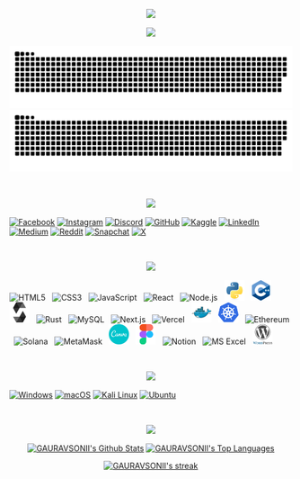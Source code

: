 <!-- WELCOME HEADLINE -->
<p align="center">
  <a href="https://github.com/GAURAVSONII">
    <img src="https://readme-typing-svg.herokuapp.com/?lines=WELCOME+TO+MY+GITHUB+PROFILE;&center=true&width=600&height=45&color=00FFFF&pause=9999999&size=30">
  </a>
</p>

<!-- TYPING SVG/INTRO-->
<p align="center">  
  <a href="https://github.com/GAURAVSONII">  
    <img src="https://readme-typing-svg.herokuapp.com/?lines=BLOCKCHAIN%20DEVELOPER;AI%20EXPLORER%20%26%20WEB3%20COMMUNITY%20BUILDER;UI/UX%20DESIGNER;FOREX%20%26%20CRYPTO%20TRADER;&center=true&width=600&height=45&color=00FFFF">  
  </a>  
</p>

<!-- GITHUB SNAKE CONTRIBUTION START-->
![GitHub Contribution Grid Snake](https://raw.githubusercontent.com/GAURAVSONII/GAURAVSONII/output/github-contribution-grid-snake-dark.svg#gh-dark-mode-only)
![GitHub Contribution Grid Snake](https://raw.githubusercontent.com/GAURAVSONII/GAURAVSONII/output/github-contribution-grid-snake.svg#gh-light-mode-only)
<!-- GITHUB SNAKE CONTRIBUTION END-->

<!-- HOLOPIN START 
[![An image of @gauravsonii's Holopin badges, which is a link to view their full Holopin profile](https://holopin.me/gauravsonii)](https://holopin.io/@gauravsonii)
 HOLOPIN END -->
               
<!-- QUIRA START 
[![GAAUUURAAVVV's GitHub | Stats](https://stats.quira.sh/GAAUUURAAVVV/github?theme=dark)](https://quira.sh?utm_source=widgets&utm_campaign=GAAUUURAAVVV)
 QUIRA END -->
<br>
<!-- SOCIAL HEADING START -->
<P align="center">
  <img src="https://readme-typing-svg.herokuapp.com?font=Fira+Code&weight=600&size=24&pause=9999999&color=00FFFF&center=true&vCenter=true&width=600&lines=MY+SOCIAL'S" />
</P>

[![Facebook](https://img.shields.io/badge/Facebook-1877F2?style=for-the-badge&logo=facebook&logoColor=white)](https://facebook.com/gauravsoni.org/)
[![Instagram](https://img.shields.io/badge/Instagram-E4405F?style=for-the-badge&logo=instagram&logoColor=white)](https://instagram.com/gauravsoni.fx)
[![Discord](https://img.shields.io/badge/Discord-7289DA?style=for-the-badge&logo=discord&logoColor=white)](https://discord.com/users/1210918555697152061)
[![GitHub](https://img.shields.io/badge/GitHub-000000?style=for-the-badge&logo=github&logoColor=white)](https://github.com/GAURAVSONII)
[![Kaggle](https://img.shields.io/badge/Kaggle-20BEFF?style=for-the-badge&logo=kaggle&logoColor=white)](https://kaggle.com/gaauuuraavvv)
[![LinkedIn](https://img.shields.io/badge/LinkedIn-0A66C2?style=for-the-badge&logo=linkedin&logoColor=white)](https://linkedin.com/in/gauravvsonii)
[![Medium](https://img.shields.io/badge/Medium-00AB6C?style=for-the-badge&logo=medium&logoColor=white)](https://medium.com/@gaauuuraavvv)
[![Reddit](https://img.shields.io/badge/Reddit-FF4500?style=for-the-badge&logo=reddit&logoColor=white)](https://reddit.com/u/GAURAVVSONII/s/DAyZxJ1kav)
[![Snapchat](https://img.shields.io/badge/Snapchat-F4F6F9?style=for-the-badge&logo=snapchat&logoColor=yellow)](https://snapchat.com/add/gaauravsonii)
[![X](https://img.shields.io/badge/X-1DA1F2?style=for-the-badge&logo=x&logoColor=white)](https://x.com/gauravv_sonii)
<!-- MY SOCIAL HANDLES END -->
<br>   
<!-- MY SKILL'S HEADING START -->
<P align="center">
  <img src="https://readme-typing-svg.herokuapp.com?font=Fira+Code&weight=600&size=24&pause=9999999&color=00FFFF&center=true&vCenter=true&width=600&lines=MY+SKILL'S" />
</P>
<!-- MY SKILL'S HEADING END-->

<!-- MY SKILL'S START -->
<p align="left">
  <img src="https://raw.githubusercontent.com/danielcranney/readme-generator/main/public/icons/skills/html5-colored.svg" width="36" height="36" alt="HTML5" /> &nbsp;
  <img src="https://raw.githubusercontent.com/danielcranney/readme-generator/main/public/icons/skills/css3-colored.svg" width="36" height="36" alt="CSS3" /> &nbsp;
  <img src="https://raw.githubusercontent.com/danielcranney/readme-generator/main/public/icons/skills/javascript-colored.svg" width="36" height="36" alt="JavaScript" /> &nbsp;
  <img src="https://raw.githubusercontent.com/danielcranney/readme-generator/main/public/icons/skills/react-colored.svg" width="36" height="36" alt="React" /> &nbsp;
  <img src="https://raw.githubusercontent.com/danielcranney/readme-generator/main/public/icons/skills/nodejs-colored.svg" width="36" height="36" alt="Node.js" /> &nbsp;
  <img src="https://raw.githubusercontent.com/devicons/devicon/master/icons/python/python-original.svg" width="36" height="36" alt="Python" /> &nbsp;
  <img src="https://raw.githubusercontent.com/devicons/devicon/master/icons/cplusplus/cplusplus-original.svg" width="36" height="36" alt="C++" /> &nbsp;
  <img src="https://raw.githubusercontent.com/devicons/devicon/master/icons/solidity/solidity-original.svg" width="36" height="36" alt="Solidity" /> &nbsp;
  <img src="https://upload.wikimedia.org/wikipedia/commons/d/d5/Rust_programming_language_black_logo.svg" width="36" height="36" alt="Rust" /> &nbsp;
  <img src="https://raw.githubusercontent.com/danielcranney/readme-generator/main/public/icons/skills/mysql-colored.svg" width="36" height="36" alt="MySQL" /> &nbsp;
  <img src="https://cdn.worldvectorlogo.com/logos/next-js.svg" width="36" height="36" alt="Next.js" /> &nbsp;
  <img src="https://www.vectorlogo.zone/logos/vercel/vercel-icon.svg" width="36" height="36" alt="Vercel" /> &nbsp;
  <img src="https://raw.githubusercontent.com/devicons/devicon/master/icons/docker/docker-original.svg" width="36" height="36" alt="Docker" /> &nbsp;
  <img src="https://raw.githubusercontent.com/devicons/devicon/master/icons/kubernetes/kubernetes-plain.svg" width="36" height="36" alt="Kubernetes" /> &nbsp;
  <img src="https://cryptologos.cc/logos/ethereum-eth-logo.svg?v=024" width="36" height="36" alt="Ethereum" /> &nbsp;
  <img src="https://cryptologos.cc/logos/solana-sol-logo.svg?v=024" width="36" height="36" alt="Solana" /> &nbsp;
  <img src="https://upload.wikimedia.org/wikipedia/commons/3/36/MetaMask_Fox.svg" width="36" height="36" alt="MetaMask" /> &nbsp;
  <img src="https://raw.githubusercontent.com/devicons/devicon/master/icons/canva/canva-original.svg" width="36" height="36" alt="Canva" /> &nbsp;
  <img src="https://raw.githubusercontent.com/devicons/devicon/master/icons/figma/figma-original.svg" width="36" height="36" alt="Figma" /> &nbsp;
  <img src="https://upload.wikimedia.org/wikipedia/commons/4/45/Notion_app_logo.png" width="36" height="36" alt="Notion" /> &nbsp;
  <img src="https://upload.wikimedia.org/wikipedia/commons/7/73/Microsoft_Excel_2013-2019_logo.svg" width="36" height="36" alt="MS Excel" /> &nbsp;
  <img src="https://raw.githubusercontent.com/devicons/devicon/master/icons/wordpress/wordpress-original.svg" width="36" height="36" alt="WordPress" /> &nbsp;
</p>
<!-- MY SKILL'S END -->
<br>
<!-- OPERATING SYSTEM HEADING START-->
<P align="center">
  <img src="https://readme-typing-svg.herokuapp.com?font=Fira+Code&weight=600&size=24&pause=9999999&color=00FFFF&center=true&vCenter=true&width=600&lines=OPERATING+SYSTEM+I+USE" />
</P>
<!-- OPERATING SYSTEM HEADING END-->

<!-- OPERATING SYSTEM  START-->
[![Windows](https://img.shields.io/badge/Windows-0078D4?style=for-the-badge&logo=windows&logoColor=white&circle=true)](https://www.microsoft.com/en-us/windows)
[![macOS](https://img.shields.io/badge/macOS-000000?style=for-the-badge&logo=apple&logoColor=white&circle=true)](https://www.apple.com/macos/)
[![Kali Linux](https://img.shields.io/badge/Kali_Linux-557C8B?style=for-the-badge&logo=kali-linux&logoColor=white&circle=true)](https://www.kali.org/)
[![Ubuntu](https://img.shields.io/badge/Ubuntu-E95420?style=for-the-badge&logo=ubuntu&logoColor=white&circle=true)](https://ubuntu.com/)
<!-- OPERATING SYSTEM END-->
<br>
<!-- GITHUB STACK HEADING START-->
<P align="center">
  <img src="https://readme-typing-svg.herokuapp.com?font=Fira+Code&weight=600&size=24&pause=9999999&color=00FFFF&center=true&vCenter=true&width=600&lines=MY+GITHUB+STACK'S" />
</P>
<!-- GITHUB STACK HEADING END -->

<!-- GITHUB STACK START-->
<p align="center">
    <a href="https://github.com/GAURAVSONII/github-readme-stats"><img alt="GAURAVSONII's Github Stats" src="https://github-readme-stats.vercel.app/api?username=GAURAVSONII&show_icons=true&count_private=true&theme=react&hide_border=true&bg_color=0D1117" /></a>
  <a href="https://github.com/SubhamRaoniar28/github-readme-stats"><img alt="GAURAVSONII's Top Languages" src="https://github-readme-stats.vercel.app/api/top-langs/?username=GAURAVSONII&langs_count=8&count_private=true&layout=compact&theme=react&hide_border=true&bg_color=0D1117" /></a>
</p>
<!-- GITHUB STACK END-->

<!-- GITHUB STREAK START-->
<p align="center">
    <a href="https://github.com/GAURAVSONII/github-readme-streak-stats">
        <img alt="GAURAVSONII's streak" src="http://github-readme-streak-stats.herokuapp.com?user=GAURAVSONII&theme=holi-theme&hide_border=true&date_format=M%20j%5B%2C%20Y%5D"/>
    </a>
</p>
<!-- GITHUB STREAK END -->
